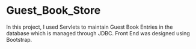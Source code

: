 # Guest_Book_Store

In this project, I used Servlets to maintain Guest Book Entries in the database which is managed through JDBC. Front End was designed using Bootstrap.
